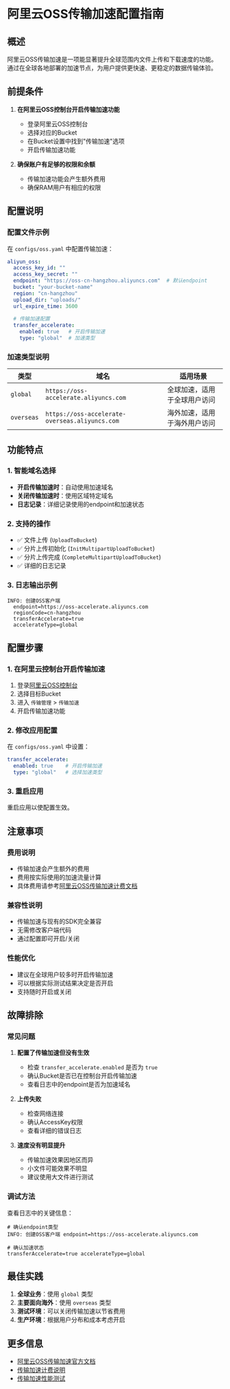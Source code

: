 # 阿里云OSS传输加速配置指南

## 概述

阿里云OSS传输加速是一项能显著提升全球范围内文件上传和下载速度的功能。通过在全球各地部署的加速节点，为用户提供更快速、更稳定的数据传输体验。

## 前提条件

1. **在阿里云OSS控制台开启传输加速功能**
   - 登录阿里云OSS控制台
   - 选择对应的Bucket
   - 在Bucket设置中找到"传输加速"选项
   - 开启传输加速功能

2. **确保账户有足够的权限和余额**
   - 传输加速功能会产生额外费用
   - 确保RAM用户有相应的权限

## 配置说明

### 配置文件示例

在 `configs/oss.yaml` 中配置传输加速：

```yaml
aliyun_oss:
  access_key_id: ""
  access_key_secret: ""
  endpoint: "https://oss-cn-hangzhou.aliyuncs.com"  # 默认endpoint
  bucket: "your-bucket-name"
  region: "cn-hangzhou"
  upload_dir: "uploads/"
  url_expire_time: 3600
  
  # 传输加速配置
  transfer_accelerate:
    enabled: true   # 开启传输加速
    type: "global"  # 加速类型
```

### 加速类型说明

| 类型 | 域名 | 适用场景 |
|------|------|----------|
| `global` | `https://oss-accelerate.aliyuncs.com` | 全球加速，适用于全球用户访问 |
| `overseas` | `https://oss-accelerate-overseas.aliyuncs.com` | 海外加速，适用于海外用户访问 |

## 功能特点

### 1. 智能域名选择

- **开启传输加速时**：自动使用加速域名
- **关闭传输加速时**：使用区域特定域名
- **日志记录**：详细记录使用的endpoint和加速状态

### 2. 支持的操作

- ✅ 文件上传 (`UploadToBucket`)
- ✅ 分片上传初始化 (`InitMultipartUploadToBucket`)
- ✅ 分片上传完成 (`CompleteMultipartUploadToBucket`)
- ✅ 详细的日志记录

### 3. 日志输出示例

```log
INFO: 创建OSS客户端 
  endpoint=https://oss-accelerate.aliyuncs.com 
  regionCode=cn-hangzhou 
  transferAccelerate=true 
  accelerateType=global
```

## 配置步骤

### 1. 在阿里云控制台开启传输加速

1. 登录[阿里云OSS控制台](https://oss.console.aliyun.com/)
2. 选择目标Bucket
3. 进入 `传输管理` > `传输加速`
4. 开启传输加速功能

### 2. 修改应用配置

在 `configs/oss.yaml` 中设置：

```yaml
transfer_accelerate:
  enabled: true    # 开启传输加速
  type: "global"   # 选择加速类型
```

### 3. 重启应用

重启应用以使配置生效。

## 注意事项

### 费用说明

- 传输加速会产生额外的费用
- 费用按实际使用的加速流量计算
- 具体费用请参考[阿里云OSS传输加速计费文档](https://help.aliyun.com/document_detail/173302.html)

### 兼容性说明

- 传输加速与现有的SDK完全兼容
- 无需修改客户端代码
- 通过配置即可开启/关闭

### 性能优化

- 建议在全球用户较多时开启传输加速
- 可以根据实际测试结果决定是否开启
- 支持随时开启或关闭

## 故障排除

### 常见问题

1. **配置了传输加速但没有生效**
   - 检查 `transfer_accelerate.enabled` 是否为 `true`
   - 确认Bucket是否已在控制台开启传输加速
   - 查看日志中的endpoint是否为加速域名

2. **上传失败**
   - 检查网络连接
   - 确认AccessKey权限
   - 查看详细的错误日志

3. **速度没有明显提升**
   - 传输加速效果因地区而异
   - 小文件可能效果不明显
   - 建议使用大文件进行测试

### 调试方法

查看日志中的关键信息：

```log
# 确认endpoint类型
INFO: 创建OSS客户端 endpoint=https://oss-accelerate.aliyuncs.com

# 确认加速状态
transferAccelerate=true accelerateType=global
```

## 最佳实践

1. **全球业务**：使用 `global` 类型
2. **主要面向海外**：使用 `overseas` 类型  
3. **测试环境**：可以关闭传输加速以节省费用
4. **生产环境**：根据用户分布和成本考虑开启

## 更多信息

- [阿里云OSS传输加速官方文档](https://help.aliyun.com/document_detail/31863.html)
- [传输加速计费说明](https://help.aliyun.com/document_detail/173302.html)
- [传输加速性能测试](https://help.aliyun.com/document_detail/31864.html) 